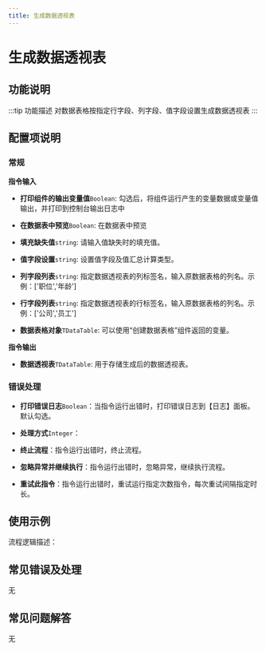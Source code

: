 ```yaml
---
title: 生成数据透视表
---
```


# 生成数据透视表

## 功能说明

:::tip 功能描述
对数据表格按指定行字段、列字段、值字段设置生成数据透视表
:::

## 配置项说明

### 常规

**指令输入**

- **打印组件的输出变量值**`Boolean`: 勾选后，将组件运行产生的变量数据或变量值输出，并打印到控制台输出日志中

- **在数据表中预览**`Boolean`: 在数据表中预览

- **填充缺失值**`string`: 请输入值缺失时的填充值。

- **值字段设置**`string`: 设置值字段及值汇总计算类型。

- **列字段列表**`string`: 指定数据透视表的列标签名，输入原数据表格的列名。示例：['职位','年龄']

- **行字段列表**`string`: 指定数据透视表的行标签名，输入原数据表格的列名。示例：['公司','员工']

- **数据表格对象**`TDataTable`: 可以使用“创建数据表格”组件返回的变量。


**指令输出**

- **数据透视表**`TDataTable`: 用于存储生成后的数据透视表。

### 错误处理

- **打印错误日志**`Boolean`：当指令运行出错时，打印错误日志到【日志】面板。默认勾选。

- **处理方式**`Integer`：

 - **终止流程**：指令运行出错时，终止流程。

 - **忽略异常并继续执行**：指令运行出错时，忽略异常，继续执行流程。

 - **重试此指令**：指令运行出错时，重试运行指定次数指令，每次重试间隔指定时长。

## 使用示例

流程逻辑描述：

## 常见错误及处理

无

## 常见问题解答

无

